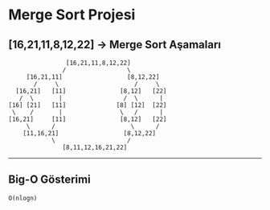 # Merge Sort Projesi
## [16,21,11,8,12,22] -> Merge Sort Aşamaları
                    [16,21,11,8,12,22]
                   /                 \
         [16,21,11]                  [8,12,22]
           /     \                     /     \
      [16,21]   [11]               [8,12]   [22]
       /  \       |                 /  \      |
    [16] [21]   [11]              [8] [12]  [22]
     \    /       |                \   /      |
    [16,21]     [11]               [8,12]   [22]
         \      /                     \      /
        [11,16,21]                  [8,12,22]
                \                    /
                   [8,11,12,16,21,22]
***
## Big-O Gösterimi
    O(nlogn)